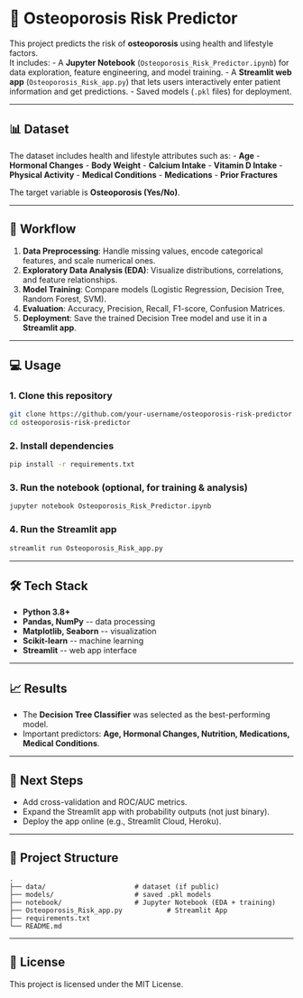 # 🦴 Osteoporosis Risk Predictor

This project predicts the risk of **osteoporosis** using health and
lifestyle factors.\
It includes: - A **Jupyter Notebook**
(`Osteoporosis_Risk_Predictor.ipynb`) for data exploration, feature
engineering, and model training. - A **Streamlit web app**
(`Osteoporosis_Risk_app.py`) that lets users interactively enter patient
information and get predictions. - Saved models (`.pkl` files) for
deployment.

------------------------------------------------------------------------

## 📊 Dataset

The dataset includes health and lifestyle attributes such as: -
**Age** - **Hormonal Changes** - **Body Weight** - **Calcium Intake** -
**Vitamin D Intake** - **Physical Activity** - **Medical Conditions** -
**Medications** - **Prior Fractures**

The target variable is **Osteoporosis (Yes/No)**.

------------------------------------------------------------------------

## 🚀 Workflow

1.  **Data Preprocessing**: Handle missing values, encode categorical
    features, and scale numerical ones.
2.  **Exploratory Data Analysis (EDA)**: Visualize distributions,
    correlations, and feature relationships.
3.  **Model Training**: Compare models (Logistic Regression, Decision
    Tree, Random Forest, SVM).
4.  **Evaluation**: Accuracy, Precision, Recall, F1-score, Confusion
    Matrices.
5.  **Deployment**: Save the trained Decision Tree model and use it in a
    **Streamlit app**.

------------------------------------------------------------------------

## 💻 Usage

### 1. Clone this repository

``` bash
git clone https://github.com/your-username/osteoporosis-risk-predictor.git
cd osteoporosis-risk-predictor
```

### 2. Install dependencies

``` bash
pip install -r requirements.txt
```

### 3. Run the notebook (optional, for training & analysis)

``` bash
jupyter notebook Osteoporosis_Risk_Predictor.ipynb
```

### 4. Run the Streamlit app

``` bash
streamlit run Osteoporosis_Risk_app.py
```

------------------------------------------------------------------------

## 🛠 Tech Stack

-   **Python 3.8+**
-   **Pandas, NumPy** -- data processing
-   **Matplotlib, Seaborn** -- visualization
-   **Scikit-learn** -- machine learning
-   **Streamlit** -- web app interface

------------------------------------------------------------------------

## 📈 Results

-   The **Decision Tree Classifier** was selected as the best-performing
    model.
-   Important predictors: **Age, Hormonal Changes, Nutrition,
    Medications, Medical Conditions**.

------------------------------------------------------------------------

## 🔮 Next Steps

-   Add cross-validation and ROC/AUC metrics.
-   Expand the Streamlit app with probability outputs (not just binary).
-   Deploy the app online (e.g., Streamlit Cloud, Heroku).

------------------------------------------------------------------------

## 📂 Project Structure

    .
    ├── data/                      # dataset (if public)
    ├── models/                    # saved .pkl models
    ├── notebook/                  # Jupyter Notebook (EDA + training)
    ├── Osteoporosis_Risk_app.py           # Streamlit App
    ├── requirements.txt
    └── README.md

------------------------------------------------------------------------

## 📜 License

This project is licensed under the MIT License.
